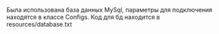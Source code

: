 Была использована база данных MySql, параметры для подключения находятся в классе Configs.
Код для бд находится в resources/database.txt
